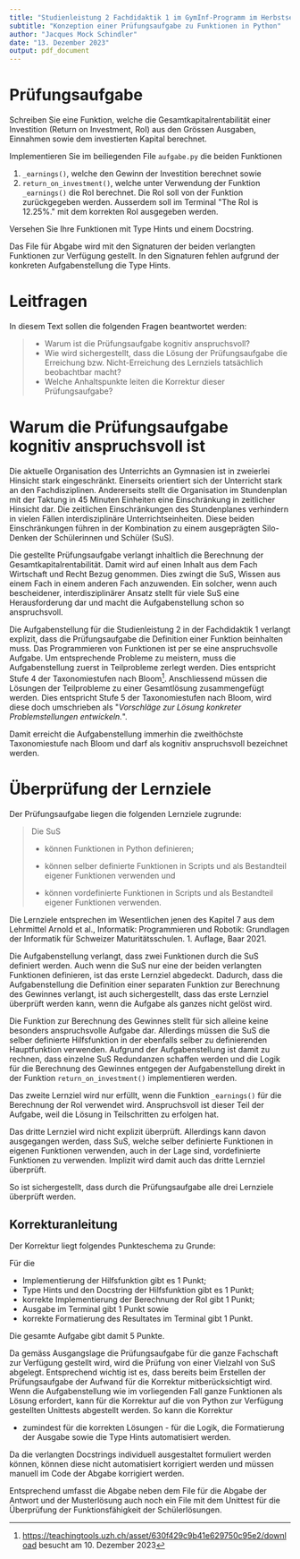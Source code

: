 ```yaml
---
title: "Studienleistung 2 Fachdidaktik 1 im GymInf-Programm im Herbstsemester 2023"
subtitle: "Konzeption einer Prüfungsaufgabe zu Funktionen in Python"
author: "Jacques Mock Schindler"
date: "13. Dezember 2023"
output: pdf_document
---
```


# Prüfungsaufgabe

Schreiben Sie eine Funktion, welche die Gesamtkapitalrentabilität einer
Investition (Return on Investment, RoI) aus den Grössen Ausgaben,
Einnahmen sowie dem investierten Kapital berechnet.

Implementieren Sie im beiliegenden File `aufgabe.py` die beiden Funktionen

1. `_earnings()`, welche den Gewinn der Investition berechnet sowie
2. `return_on_investment()`, welche unter Verwendung der Funktion
   `_earnings()` die RoI berechnet. Die RoI soll von der Funktion
   zurückgegeben werden. Ausserdem soll im Terminal "The RoI is 12.25%."
   mit dem korrekten RoI ausgegeben werden.

Versehen Sie Ihre Funktionen mit Type Hints und einem Docstring.

Das File für Abgabe wird mit den Signaturen der beiden verlangten
Funktionen zur Verfügung gestellt. In den Signaturen fehlen aufgrund der
konkreten Aufgabenstellung die Type Hints.


# Leitfragen

In diesem Text sollen die folgenden Fragen beantwortet werden:

>- Warum ist die Prüfungsaufgabe kognitiv anspruchsvoll?
>- Wie wird sichergestellt, dass die Lösung der Prüfungsaufgabe die
>  Erreichung bzw. Nicht-Erreichung des Lernziels tatsächlich beobachtbar
>  macht?
>- Welche Anhaltspunkte leiten die Korrektur dieser
>  Prüfungsaufgabe?

# Warum die Prüfungsaufgabe kognitiv anspruchsvoll ist

Die aktuelle Organisation des Unterrichts an Gymnasien ist in zweierlei
Hinsicht stark eingeschränkt. Einerseits orientiert sich der Unterricht
stark an den Fachdisziplinen. Andererseits stellt die
Organisation im Stundenplan mit der Taktung in 45 Minuten Einheiten eine
Einschränkung in zeitlicher Hinsicht dar.
Die zeitlichen Einschränkungen des Stundenplanes verhindern in vielen
Fällen interdisziplinäre Unterrichtseinheiten.
Diese beiden Einschränkungen führen in der Kombination zu einem
ausgeprägten Silo-Denken der Schülerinnen und Schüler (SuS).

Die gestellte Prüfungsaufgabe verlangt inhaltlich die Berechnung der
Gesamtkapitalrentabilität. Damit wird auf einen Inhalt aus dem Fach
Wirtschaft und Recht Bezug genommen. Dies zwingt die SuS, Wissen aus
einem Fach in einem anderen Fach anzuwenden. Ein solcher, wenn auch
bescheidener, interdisziplinärer Ansatz stellt für viele SuS eine
Herausforderung dar und macht die Aufgabenstellung schon so
anspruchsvoll.

Die Aufgabenstellung für die Studienleistung 2 in der Fachdidaktik 1
verlangt explizit, dass die Prüfungsaufgabe die Definition einer
Funktion beinhalten muss. Das Programmieren von Funktionen ist per se
eine anspruchsvolle Aufgabe. Um entsprechende Probleme zu meistern, muss
die Aufgabenstellung zuerst in Teilprobleme zerlegt werden. Dies
entspricht Stufe 4 der Taxonomiestufen nach Bloom[^1]. 
Anschliessend müssen die Lösungen der Teilprobleme zu einer Gesamtlösung
zusammengefügt werden. Dies entspricht Stufe 5 der Taxonomiestufen nach
Bloom, wird diese doch umschrieben als "*Vorschläge zur Lösung konkreter
Problemstellungen entwickeln.*".

Damit erreicht die Aufgabenstellung immerhin die zweithöchste
Taxonomiestufe nach Bloom und darf als kognitiv anspruchsvoll bezeichnet
werden.

# Überprüfung der Lernziele

Der Prüfungsaufgabe liegen die folgenden Lernziele zugrunde:

>Die SuS
>
>- können Funktionen in Python definieren;
>
>- können selber definierte Funktionen in Scripts und als Bestandteil
>  eigener Funktionen verwenden und
> 
>- können vordefinierte Funktionen in Scripts und als Bestandteil
>  eigener Funktionen verwenden.

Die Lernziele entsprechen im Wesentlichen jenen des Kapitel 7 aus dem
Lehrmittel Arnold et al., Informatik: Programmieren und Robotik:
Grundlagen der Informatik für Schweizer Maturitätsschulen. 1. Auflage,
Baar 2021.

Die Aufgabenstellung verlangt, dass zwei Funktionen durch die SuS
definiert werden. Auch wenn die SuS nur eine der beiden verlangten
Funktionen definieren, ist das erste Lernziel abgedeckt. Dadurch,
dass die Aufgabenstellung die Definition einer separaten Funktion zur
Berechnung des Gewinnes verlangt, ist auch sichergestellt, dass das
erste Lernziel überprüft werden kann, wenn die Aufgabe als ganzes nicht
gelöst wird.

Die Funktion zur Berechnung des Gewinnes stellt für sich alleine keine
besonders anspruchsvolle Aufgabe dar. Allerdings müssen die SuS die
selber definierte Hilfsfunktion in der ebenfalls selber zu definierenden
Hauptfunktion verwenden. Aufgrund der Aufgabenstellung ist damit zu
rechnen, dass einzelne SuS Redundanzen schaffen werden und die Logik für
die Berechnung des Gewinnes entgegen der Aufgabenstellung direkt in
der Funktion `return_on_investment()` implementieren werden.

Das zweite Lernziel wird nur erfüllt, wenn die Funktion `_earnings()`
für die Berechnung der RoI verwendet wird. Anspruchsvoll ist dieser Teil
der Aufgabe, weil die Lösung in Teilschritten zu erfolgen hat.

Das
dritte Lernziel wird nicht explizit überprüft. Allerdings kann davon
ausgegangen werden, dass SuS, welche selber definierte Funktionen in
eigenen Funktionen verwenden, auch in der Lage sind, vordefinierte
Funktionen zu verwenden. Implizit wird damit auch das dritte Lernziel
überprüft.

So ist sichergestellt, dass durch die Prüfungsaufgabe alle drei
Lernziele überprüft werden.

## Korrekturanleitung

Der Korrektur liegt folgendes Punkteschema zu Grunde:

Für die

- Implementierung der Hilfsfunktion gibt es 1 Punkt;
- Type Hints und den Docstring der Hilfsfunktion gibt es 1 Punkt;
- korrekte Implementierung der Berechnung der RoI gibt 1 Punkt;
- Ausgabe im Terminal gibt 1 Punkt sowie
- korrekte Formatierung des Resultates im Terminal gibt 1 Punkt.

Die gesamte Aufgabe gibt damit 5 Punkte.

Da gemäss Ausgangslage die Prüfungsaufgabe für die ganze Fachschaft zur
Verfügung gestellt wird, wird die Prüfung von einer Vielzahl von SuS
abgelegt.
Entsprechend wichtig ist es, dass bereits beim Erstellen der
Prüfungsaufgabe der Aufwand für die Korrektur mitberücksichtigt wird.
Wenn die Aufgabenstellung wie im vorliegenden Fall ganze Funktionen als
Lösung erfordert, kann für die Korrektur auf die von Python zur
Verfügung gestellten Unittests abgestellt werden. So kann die Korrektur
- zumindest für die korrekten Lösungen - für die Logik, die Formatierung
der Ausgabe sowie die Type Hints automatisiert werden.

Da die verlangten Docstrings individuell ausgestaltet formuliert werden
können, können diese nicht automatisiert korrigiert werden und müssen
manuell im Code der Abgabe korrigiert werden.

Entsprechend umfasst die Abgabe neben dem File für die Abgabe der
Antwort und der Musterlösung auch noch ein File mit dem Unittest für die
Überprüfung der Funktionsfähigkeit der Schülerlösungen.


[^1]: https://teachingtools.uzh.ch/asset/630f429c9b41e629750c95e2/download
    besucht am 10. Dezember 2023
